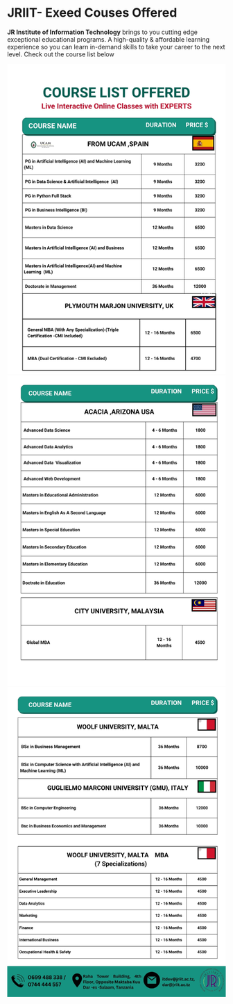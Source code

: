 # JRIIT- Exeed Couses Offered
**JR Institute of Information Technology** brings to you cutting edge exceptional educational programs. A high-quality & affordable learning experience so you can learn in-demand skills to take your career to the next level. 
Check out the course list below

![List 1](1.jpg)
![List 2](2.jpg)
![List 3](3.jpg)



